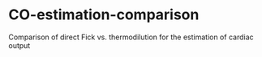 # CO-estimation-comparison
Comparison of direct Fick vs. thermodilution for the estimation of cardiac output
